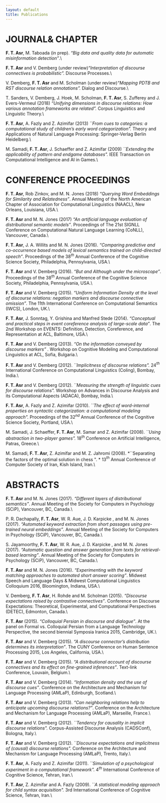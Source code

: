 ```yaml
---
layout: default
title: Publications
---
```


JOURNAL& CHAPTER
================

<span>**F. T. Asr**</span>, M. Taboada (in prep). <span>*“Big data and
quality data for automatic misinformation detection”*</span>.\

<span>**F. T. Asr**</span> and V. Demberg (under
review)<span>*“Interpretation of discourse connectives is
probabilistic”.*</span> Discourse Processes.\

V. Demberg, <span>**F. T. Asr**</span> and M. Scholman (under
review)<span>*“Mapping PDTB and RST discourse relation
annotations”.*</span> Dialog and Discourse.\

T. Sanders, V. Demberg, J. Hoek, M. Scholman, <span>**F. T.
Asr**</span>, S. Zufferey and J. Evers-Vermeul (2018) <span>*“Unifying
dimensions in discourse relations: How various annotation frameworks are
related”.*</span> Corpus Linguistics and Linguistic Theory.\

<span>**F. T. Asr**</span>, A. Fazly and Z. Azimifar (2013)
<span>*\`\`From cues to categories: a computational study of children’s
early word categorization".*</span> Theory and Applications of Natural
Language Processing: Springer-Verlag Berlin Heidelberg.\

M. Samadi, <span>**F. T. Asr**</span>, J. Schaeffer and Z. Azimifar
(2009) <span>*\`\`Extending the applicability of pattern and endgame
databases".*</span> IEEE Transaction on Computational Intelligence and
AI in Games.\

CONFERENCE PROCEEDINGS
======================

<span>**F. T. Asr**</span>, Rob Zinkov, and M. N. Jones (2018)
<span>*“Querying Word Embeddings for Similarity and
Relatedness”*</span>. Annual Meeting of the North American Chapter of
Association for Computational Linguistics (NAACL), New Orleans,
Louisiana, USA.\

<span>**F. T. Asr**</span> and M. N. Jones (2017) <span>*“An artificial
language evaluation of distributional semantic models”*</span>.
Proceedings of The 21st SIGNLL Conference on Computational Natural
Language Learning (CoNLL), Vancouver, Canada.\

<span>**F. T. Asr**</span>, J. A. Willits and M. N. Jones (2016).
<span>*“Comparing predictive and co-occurrence based models of lexical
semantics trained on child-directed speech”*</span>. Proceedings of the
38$^{th}$ Annual Conference of the Cognitive Science Society,
Philadelphia, Pennsylvania, USA.\

<span>**F. T. Asr**</span> and V. Demberg (2016). <span>*“But and
Although under the microscope”*</span>. Proceedings of the 38$^{th}$
Annual Conference of the Cognitive Science Society, Philadelphia,
Pennsylvania, USA.\

<span>**F. T. Asr**</span> and V. Demberg (2015). <span>*“Uniform
Information Density at the level of discourse relations: negation
markers and discourse connective omission”*</span>. The 11th
International Conference on Computational Semantics (IWCS), London, UK.\

<span>**F. T. Asr**</span>, J. Sonntag, Y. Grishina and Manfred Stede
(2014). <span>*“Conceptual and practical steps in event coreference
analysis of large-scale data”*</span>. The 2nd Workshop on EVENTS:
Definition, Detection, Coreference, and Representation at ACL,
Baltimore, USA.\

<span>**F. T. Asr**</span> and V. Demberg (2013). <span>*“On the
information conveyed by discourse markers”*</span> . Workshop on
Cognitive Modeling and Computational Linguistics at ACL, Sofia,
Bulgaria.\

<span>**F. T. Asr**</span> and V. Demberg (2012).
<span>*\`\`Implicitness of discourse relations".*</span> 24$^{th}$
International Conference on Computational Linguistics (Coling), Bombay,
India.\

<span>**F. T. Asr**</span> and V. Demberg (2012). <span>*\`\`Measuring
the strength of linguistic cues for discourse relations".*</span>
Workshop on Advances in Discourse Analysis and its Computational Aspects
(ADACA), Bombay, India.\

<span>**F. T. Asr**</span>, A. Fazly and Z. Azimifar (2010).
<span>*\`\`The effect of word-internal properties on syntactic
categorization: a computational modeling approach".*</span> Proceedings
of the 32$^{nd}$ Annual Conference of the Cognitive Science Society,
Portland, USA.\

M. Samadi, J. Schaeffer, <span>**F. T. Asr**</span>, M. Samar and Z.
Azimifar (2008). <span>*\`\`Using abstraction in two-player
games".*</span> 18$^{th}$ Conference on Artificial Intelligence, Patras,
Greece.\

M. Samadi, <span>**F. T. Asr**</span>, Z. Azimifar and M. Z. Jahromi
(2008). <span>*\`\`Separating the factors of the optimal solution in
chess ". *</span> 13$^{th}$ Annual Conference of Computer Society of
Iran, Kish Island, Iran.\

ABSTRACTS
=========

<span>**F. T. Asr**</span> and M. N. Jones (2017). <span>*“Different
layers of distributional semantics”*</span>. Annual Meeting of the
Society for Computers in Psychology (SCiP), Vancouver, BC, Canada.\

P. R. Dachapally, <span>**F. T. Asr**</span>, W. R. Aue, J. D. Karpicke
, and M. N. Jones (2017). <span>*“Automated keyword extraction from
short passages using pre-trained neural embeddings”*</span>. Annual
Meeting of the Society for Computers in Psychology (SCiP), Vancouver,
BC, Canada.\

S. Jayamoorthy, <span>**F. T. Asr**</span>, W. R. Aue, J. D. Karpicke ,
and M. N. Jones (2017). <span>*“Automatic question and answer generation
from texts for retrieval-based learning”*</span>. Annual Meeting of the
Society for Computers in Psychology (SCiP), Vancouver, BC, Canada.\

<span>**F. T. Asr**</span> and M. N. Jones (2016). <span>*“Experimenting
with the keyword matching approaches to automated short answer
scoring”*</span>. Midwest Speech and Language Days & Midwest
Computational Linguistics Colloquium 2016, Bloomington, Indiana, USA.\

V. Demberg, <span>**F. T. Asr**</span>, H. Rohde and M. Scholman (2015).
<span>*“Discourse expectations raised by contrastive
connectives”*</span>. Conference on Discourse Expectations: Theoretical,
Experimental, and Computational Perspectives (DETEC), Edmonton, Canada.\

<span>**F. T. Asr**</span> (2015). <span>*“Colloquial Persian in
discourse and dialogue”*</span>. At the panel on Formal vs. Colloquial
Persian from a Language Technology Perspective, the second biennial
Symposia Iranica 2015, Cambridge, UK.\

<span>**F. T. Asr**</span> and V. Demberg (2015). <span>*“A discourse
connector’s distribution determines its interpretation”*</span>. The
CUNY Conference on Human Sentence Processing 2015, Los Angeles,
California, USA.\

<span>**F. T. Asr**</span> and V. Demberg (2015). <span>*“A
distributional account of discourse connectives and its effect on
fine-grained inferences”*</span>. Text-link Conference, Louvain,
Belgium.\

<span>**F. T. Asr**</span> and V. Demberg (2014). <span>*“Information
density and the use of discourse cues”*</span>. Conference on the
Architecture and Mechanism for Language Processing (AMLaP), Edinburgh,
Scotland.\

<span>**F. T. Asr**</span> and V. Demberg (2013). <span>*“Can
neighboring relations help to anticipate upcoming discourse
relations?”*</span>. Conference on the Architecture and Mechanism for
Language Processing (AMLaP), Marseille, France.\

<span>**F. T. Asr**</span> and V. Demberg (2012). <span>*\`\`Tendency
for causality in implicit discourse relations".*</span> Corpus-Assisted
Discourse Analysis (CADSConf), Bologna, Italy.\

<span>**F. T. Asr**</span> and V. Demberg (2012). <span>*\`\`Discourse
expectations and implicitness of (causal) discourse relations".*</span>
Conference on the Architecture and Mechanism for Language Processing
(AMLaP), Trento, Italy.\

<span>**F. T. Asr**</span>, A. Fazly and Z. Azimifar (2011).
<span>*\`\`Simulation of a psychological experiment in a computational
framework".*</span> 4$^{th}$ International Conference of Cognitive
Science, Tehran, Iran.\

<span>**F. T. Asr**</span>, Z. Azimifar and A. Fazly (2009).
<span>*\`\`A statistical modeling approach for child syntax
acquisition".*</span> 3rd International Conference of Cognitive Science,
Tehran, Iran.\

